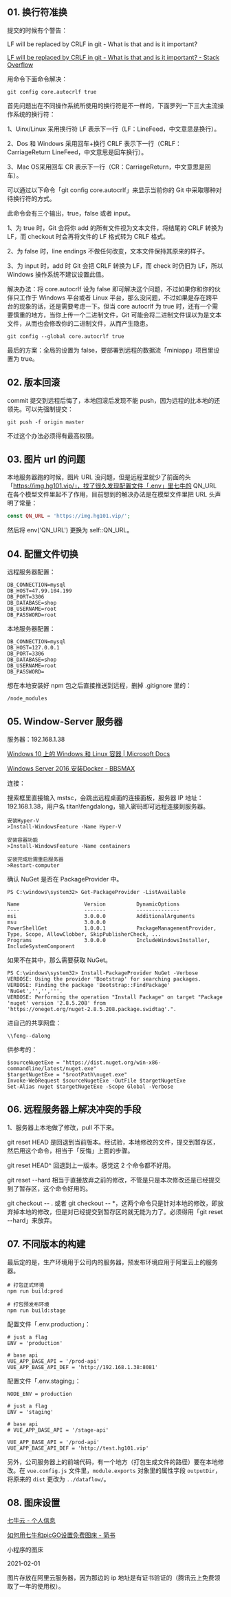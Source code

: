 ## 01. 换行符准换

提交的时候有个警告：

LF will be replaced by CRLF in git - What is that and is it important?

[LF will be replaced by CRLF in git - What is that and is it important? - Stack Overflow](https://stackoverflow.com/questions/5834014/lf-will-be-replaced-by-crlf-in-git-what-is-that-and-is-it-important)

用命令下面命令解决：

    git config core.autocrlf true

首先问题出在不同操作系统所使用的换行符是不一样的，下面罗列一下三大主流操作系统的换行符：

1、Uinx/Linux 采用换行符 LF 表示下一行（LF：LineFeed，中文意思是换行）。

2、Dos 和 Windows 采用回车+换行 CRLF 表示下一行（CRLF：CarriageReturn LineFeed，中文意思是回车换行）。

3、Mac OS采用回车 CR 表示下一行（CR：CarriageReturn，中文意思是回车）。

可以通过以下命令「git config core.autocrlf」来显示当前你的 Git 中采取哪种对待换行符的方式。

此命令会有三个输出，true，false 或者 input。

 1、为 true 时，Git 会将你 add 的所有文件视为文本文件，将结尾的 CRLF 转换为 LF，而 checkout 时会再将文件的 LF 格式转为 CRLF 格式。

2、为 false 时，line endings 不做任何改变，文本文件保持其原来的样子。

3、为 input 时，add 时 Git 会把 CRLF 转换为 LF，而 check 时仍旧为 LF，所以 Windows 操作系统不建议设置此值。

解决办法：将 core.autocrlf 设为 false 即可解决这个问题，不过如果你和你的伙伴只工作于 Windows 平台或者 Linux 平台，那么没问题，不过如果是存在跨平台的现象的话，还是需要考虑一下。但当 core autocrlf 为 true 时，还有一个需要慎重的地方，当你上传一个二进制文件，Git 可能会将二进制文件误以为是文本文件，从而也会修改你的二进制文件，从而产生隐患。

    git config --global core.autocrlf true

最后的方案：全局的设置为 false，要部署到远程的数据流「miniapp」项目里设置为 true。

## 02. 版本回滚

commit 提交到远程后悔了，本地回滚后发现不能 push，因为远程的比本地的还领先。可以先强制提交：

    git push -f origin master
    
不过这个办法必须得有最高权限。

## 03. 图片 url 的问题

本地服务器跑的时候，图片 URL 没问题，但是远程里就少了前面的头「https://img.hg101.vip/」，找了很久发现配置文件「.env」里七牛的 QN_URL 在各个模型文件里起不了作用，目前想到的解决办法是在模型文件里把 URL 头声明了常量：

```php
const QN_URL = 'https://img.hg101.vip/'; 
```

然后将 env('QN_URL') 更换为 self::QN_URL。

## 04. 配置文件切换

远程服务器配置：

```
DB_CONNECTION=mysql
DB_HOST=47.99.104.199
DB_PORT=3306
DB_DATABASE=shop
DB_USERNAME=root
DB_PASSWORD=root
```

本地服务器配置：

```
DB_CONNECTION=mysql
DB_HOST=127.0.0.1
DB_PORT=3306
DB_DATABASE=shop
DB_USERNAME=root
DB_PASSWORD=
```

想在本地安装好 npm 包之后直接推送到远程，删掉 .gitignore 里的：

```
/node_modules
```

## 05. Window-Server 服务器

服务器：192.168.1.38

[Windows 10 上的 Windows 和 Linux 容器 | Microsoft Docs](https://docs.microsoft.com/zh-cn/virtualization/windowscontainers/quick-start/set-up-environment?tabs=Windows-Server)

[Windows Server 2016 安装Docker - BBSMAX](https://www.bbsmax.com/A/QW5YeK7q5m/)

连接：

搜索框里直接输入 mstsc，会跳出远程桌面的连接面板，服务器 IP 地址：192.168.1.38，用户名 titan\fengdalong，输入密码即可远程连接到服务器。

```·1q
安装Hyper-V
>Install-WindowsFeature -Name Hyper-V

安装容器功能
>Install-WindowsFeature -Name containers

安装完成后需重启服务器
>Restart-computer
```

确认 NuGet 是否在 PackageProvider 中。

```
PS C:\windows\system32> Get-PackageProvider -ListAvailable

Name                     Version          DynamicOptions
----                     -------          --------------
msi                      3.0.0.0          AdditionalArguments
msu                      3.0.0.0
PowerShellGet            1.0.0.1          PackageManagementProvider, Type, Scope, AllowClobber, SkipPublisherCheck, ...
Programs                 3.0.0.0          IncludeWindowsInstaller, IncludeSystemComponent
```

如果不在其中，那么需要获取 NuGet。

```
PS C:\windows\system32> Install-PackageProvider NuGet -Verbose
VERBOSE: Using the provider 'Bootstrap' for searching packages.
VERBOSE: Finding the package 'Bootstrap::FindPackage' 'NuGet','','','''.
VERBOSE: Performing the operation "Install Package" on target "Package 'nuget' version '2.8.5.208' from
'https://oneget.org/nuget-2.8.5.208.package.swidtag'.".
```

进自己的共享网盘：

```
\\feng--dalong
```

供参考的：

```
$sourceNugetExe = "https://dist.nuget.org/win-x86-commandline/latest/nuget.exe"
$targetNugetExe = "$rootPath\nuget.exe"
Invoke-WebRequest $sourceNugetExe -OutFile $targetNugetExe
Set-Alias nuget $targetNugetExe -Scope Global -Verbose
```

## 06. 远程服务器上解决冲突的手段

1、服务器上本地做了修改，pull 不下来。

git reset HEAD 是回退到当前版本。经试验，本地修改的文件，提交到暂存区，然后用这个命令，相当于「反悔」上面的步骤。

git reset HEAD^ 回退到上一版本。感觉这 2 个命令都不好用。

git reset --hard 相当于直接放弃之前的修改，不管是只是本次修改还是已经提交到了暂存区，这个命令好用的。

git checkout -- . 或者 git checkout -- *，这两个命令只是针对本地的修改，即放弃掉本地的修改，但是对已经提交到暂存区的就无能为力了。必须得用「git reset --hard」来放弃。

## 07. 不同版本的构建

最后定的是，生产环境用于公司内的服务器，预发布环境应用于阿里云上的服务器。

```
# 打包正式环境
npm run build:prod

# 打包预发布环境
npm run build:stage
```

配置文件「.env.production」：

```
# just a flag
ENV = 'production'

# base api
VUE_APP_BASE_API = '/prod-api'
VUE_APP_BASE_API_DEF = 'http://192.168.1.38:8081'
```

配置文件「.env.staging」：

```
NODE_ENV = production

# just a flag
ENV = 'staging'

# base api
# VUE_APP_BASE_API = '/stage-api'

VUE_APP_BASE_API = '/prod-api'
VUE_APP_BASE_API_DEF = 'http://test.hg101.vip'
```

另外，公司服务器上的前端代码，有一个地方（打包生成文件的路径）要在本地修改。在 `vue.config.js` 文件里，`module.exports` 对象里的属性字段 `outputDir`，将原来的 `dist` 更改为 `../dataflow/`。

## 08. 图床设置

[七牛云 - 个人信息](https://portal.qiniu.com/user/profile)

[如何用七牛和picGO设置免费图床 - 简书](https://www.jianshu.com/p/0997d0d15e55)

小程序的图床

2021-02-01

图片存放在阿里云服务器，因为那边的 ip 地址是有证书验证的（腾讯云上免费领取了一年的使用权）。